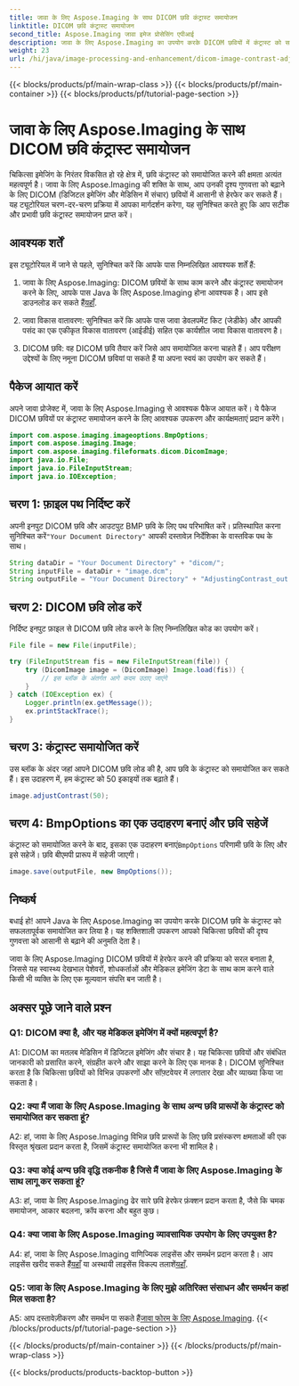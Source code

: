 ```yaml
---
title: जावा के लिए Aspose.Imaging के साथ DICOM छवि कंट्रास्ट समायोजन
linktitle: DICOM छवि कंट्रास्ट समायोजन
second_title: Aspose.Imaging जावा इमेज प्रोसेसिंग एपीआई
description: जावा के लिए Aspose.Imaging का उपयोग करके DICOM छवियों में कंट्रास्ट को समायोजित करना सीखें। चिकित्सा छवियों की दृश्य गुणवत्ता को सहजता से बढ़ाएं।
weight: 23
url: /hi/java/image-processing-and-enhancement/dicom-image-contrast-adjustment/
---
```


{{< blocks/products/pf/main-wrap-class >}}
{{< blocks/products/pf/main-container >}}
{{< blocks/products/pf/tutorial-page-section >}}

# जावा के लिए Aspose.Imaging के साथ DICOM छवि कंट्रास्ट समायोजन

चिकित्सा इमेजिंग के निरंतर विकसित हो रहे क्षेत्र में, छवि कंट्रास्ट को समायोजित करने की क्षमता अत्यंत महत्वपूर्ण है। जावा के लिए Aspose.Imaging की शक्ति के साथ, आप उनकी दृश्य गुणवत्ता को बढ़ाने के लिए DICOM (डिजिटल इमेजिंग और मेडिसिन में संचार) छवियों में आसानी से हेरफेर कर सकते हैं। यह ट्यूटोरियल चरण-दर-चरण प्रक्रिया में आपका मार्गदर्शन करेगा, यह सुनिश्चित करते हुए कि आप सटीक और प्रभावी छवि कंट्रास्ट समायोजन प्राप्त करें।

## आवश्यक शर्तें

इस ट्यूटोरियल में जाने से पहले, सुनिश्चित करें कि आपके पास निम्नलिखित आवश्यक शर्तें हैं:

1.  जावा के लिए Aspose.Imaging: DICOM छवियों के साथ काम करने और कंट्रास्ट समायोजन करने के लिए, आपके पास Java के लिए Aspose.Imaging होना आवश्यक है। आप इसे डाउनलोड कर सकते हैं[यहाँ](https://releases.aspose.com/imaging/java/).

2. जावा विकास वातावरण: सुनिश्चित करें कि आपके पास जावा डेवलपमेंट किट (जेडीके) और आपकी पसंद का एक एकीकृत विकास वातावरण (आईडीई) सहित एक कार्यशील जावा विकास वातावरण है।

3. DICOM छवि: वह DICOM छवि तैयार करें जिसे आप समायोजित करना चाहते हैं। आप परीक्षण उद्देश्यों के लिए नमूना DICOM छवियां पा सकते हैं या अपना स्वयं का उपयोग कर सकते हैं।

## पैकेज आयात करें

अपने जावा प्रोजेक्ट में, जावा के लिए Aspose.Imaging से आवश्यक पैकेज आयात करें। ये पैकेज DICOM छवियों पर कंट्रास्ट समायोजन करने के लिए आवश्यक उपकरण और कार्यक्षमताएं प्रदान करेंगे।

```java
import com.aspose.imaging.imageoptions.BmpOptions;
import com.aspose.imaging.Image;
import com.aspose.imaging.fileformats.dicom.DicomImage;
import java.io.File;
import java.io.FileInputStream;
import java.io.IOException;
```

## चरण 1: फ़ाइल पथ निर्दिष्ट करें

 अपनी इनपुट DICOM छवि और आउटपुट BMP छवि के लिए पथ परिभाषित करें। प्रतिस्थापित करना सुनिश्चित करें`"Your Document Directory"` आपकी दस्तावेज़ निर्देशिका के वास्तविक पथ के साथ।

```java
String dataDir = "Your Document Directory" + "dicom/";
String inputFile = dataDir + "image.dcm";
String outputFile = "Your Document Directory" + "AdjustingContrast_out.bmp";
```

## चरण 2: DICOM छवि लोड करें

निर्दिष्ट इनपुट फ़ाइल से DICOM छवि लोड करने के लिए निम्नलिखित कोड का उपयोग करें।

```java
File file = new File(inputFile);

try (FileInputStream fis = new FileInputStream(file)) {
    try (DicomImage image = (DicomImage) Image.load(fis)) {
        // इस ब्लॉक के अंतर्गत आगे कदम उठाए जाएंगे
    }
} catch (IOException ex) {
    Logger.println(ex.getMessage());
    ex.printStackTrace();
}
```

## चरण 3: कंट्रास्ट समायोजित करें

उस ब्लॉक के अंदर जहां आपने DICOM छवि लोड की है, आप छवि के कंट्रास्ट को समायोजित कर सकते हैं। इस उदाहरण में, हम कंट्रास्ट को 50 इकाइयों तक बढ़ाते हैं।

```java
image.adjustContrast(50);
```

## चरण 4: BmpOptions का एक उदाहरण बनाएं और छवि सहेजें

 कंट्रास्ट को समायोजित करने के बाद, इसका एक उदाहरण बनाएं`BmpOptions` परिणामी छवि के लिए और इसे सहेजें। छवि बीएमपी प्रारूप में सहेजी जाएगी।

```java
image.save(outputFile, new BmpOptions());
```

## निष्कर्ष

बधाई हो! आपने Java के लिए Aspose.Imaging का उपयोग करके DICOM छवि के कंट्रास्ट को सफलतापूर्वक समायोजित कर लिया है। यह शक्तिशाली उपकरण आपको चिकित्सा छवियों की दृश्य गुणवत्ता को आसानी से बढ़ाने की अनुमति देता है।

जावा के लिए Aspose.Imaging DICOM छवियों में हेरफेर करने की प्रक्रिया को सरल बनाता है, जिससे यह स्वास्थ्य देखभाल पेशेवरों, शोधकर्ताओं और मेडिकल इमेजिंग डेटा के साथ काम करने वाले किसी भी व्यक्ति के लिए एक मूल्यवान संपत्ति बन जाती है।

## अक्सर पूछे जाने वाले प्रश्न

### Q1: DICOM क्या है, और यह मेडिकल इमेजिंग में क्यों महत्वपूर्ण है?

A1: DICOM का मतलब मेडिसिन में डिजिटल इमेजिंग और संचार है। यह चिकित्सा छवियों और संबंधित जानकारी को प्रसारित करने, संग्रहीत करने और साझा करने के लिए एक मानक है। DICOM सुनिश्चित करता है कि चिकित्सा छवियों को विभिन्न उपकरणों और सॉफ़्टवेयर में लगातार देखा और व्याख्या किया जा सकता है।

### Q2: क्या मैं जावा के लिए Aspose.Imaging के साथ अन्य छवि प्रारूपों के कंट्रास्ट को समायोजित कर सकता हूं?

A2: हां, जावा के लिए Aspose.Imaging विभिन्न छवि प्रारूपों के लिए छवि प्रसंस्करण क्षमताओं की एक विस्तृत श्रृंखला प्रदान करता है, जिसमें कंट्रास्ट समायोजित करना भी शामिल है।

### Q3: क्या कोई अन्य छवि वृद्धि तकनीक है जिसे मैं जावा के लिए Aspose.Imaging के साथ लागू कर सकता हूं?

A3: हां, जावा के लिए Aspose.Imaging ढेर सारे छवि हेरफेर फ़ंक्शन प्रदान करता है, जैसे कि चमक समायोजन, आकार बदलना, क्रॉप करना और बहुत कुछ।

### Q4: क्या जावा के लिए Aspose.Imaging व्यावसायिक उपयोग के लिए उपयुक्त है?

 A4: हां, जावा के लिए Aspose.Imaging वाणिज्यिक लाइसेंस और समर्थन प्रदान करता है। आप लाइसेंस खरीद सकते हैं[यहाँ](https://purchase.aspose.com/buy) या अस्थायी लाइसेंस विकल्प तलाशें[यहाँ](https://purchase.aspose.com/temporary-license/).

### Q5: जावा के लिए Aspose.Imaging के लिए मुझे अतिरिक्त संसाधन और समर्थन कहां मिल सकता है?

 A5: आप दस्तावेज़ीकरण और समर्थन पा सकते हैं[जावा फोरम के लिए Aspose.Imaging](https://forum.aspose.com/).
{{< /blocks/products/pf/tutorial-page-section >}}

{{< /blocks/products/pf/main-container >}}
{{< /blocks/products/pf/main-wrap-class >}}

{{< blocks/products/products-backtop-button >}}
